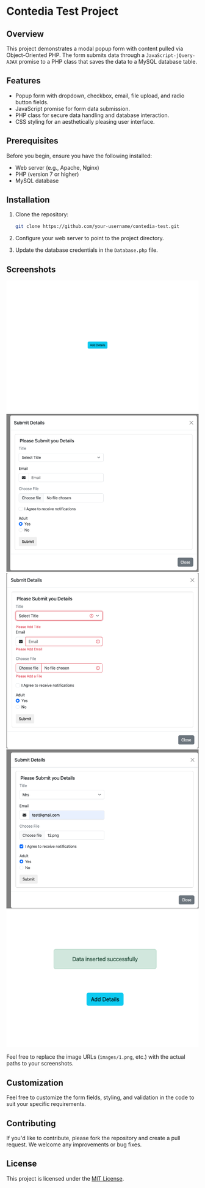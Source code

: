 # Contedia Test Project

## Overview

This project demonstrates a modal popup form with content pulled via Object-Oriented PHP. The form submits data through a ```JavaScript-jQuery-AJAX``` promise to a PHP class that saves the data to a MySQL database table.

## Features

- Popup form with dropdown, checkbox, email, file upload, and radio button fields.
- JavaScript promise for form data submission.
- PHP class for secure data handling and database interaction.
- CSS styling for an aesthetically pleasing user interface.

## Prerequisites

Before you begin, ensure you have the following installed:

- Web server (e.g., Apache, Nginx)
- PHP (version 7 or higher)
- MySQL database

## Installation

1. Clone the repository:

    ```bash
    git clone https://github.com/your-username/contedia-test.git
    ```

2. Configure your web server to point to the project directory.

3. Update the database credentials in the `Database.php` file.

## Screenshots

![Screenshot 1](images/1.png)
![Screenshot 2](images/2.png)
![Screenshot 3](images/3.png)
![Screenshot 4](images/4.png)
![Screenshot 5](images/5.png)

Feel free to replace the image URLs (`images/1.png`, etc.) with the actual paths to your screenshots.

## Customization

Feel free to customize the form fields, styling, and validation in the code to suit your specific requirements.

## Contributing

If you'd like to contribute, please fork the repository and create a pull request. We welcome any improvements or bug fixes.

## License

This project is licensed under the [MIT License](LICENSE).

